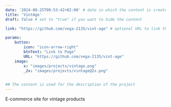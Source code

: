 ```yaml
---
date: '2024-08-25T09:53:42+02:00' # date in which the content is created - defaults to "today"
title: 'VintAge'
draft: false # set to "true" if you want to hide the content 

link: "https://github.com/vega-2135/vint-age" # optional URL to link the logo to

params:
    button:
        icon: "icon-arrow-right"
        btnText: "Link to Page"
        URL: "https://github.com/vega-2135/vint-age"
    image:  
        x: "images/projects/vintage.png"
        _2x: "images/projects/vintage@2x.png"
    

## The content is used for the description of the project
---
```


E-commerce site for vintage products